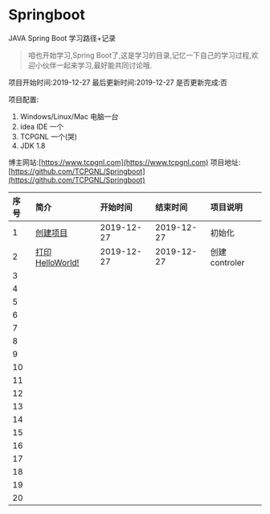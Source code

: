 # Springboot
 JAVA Spring Boot 学习路径+记录

> 咱也开始学习,Spring Boot了,这是学习的目录,记忆一下自己的学习过程,欢迎小伙伴一起来学习,最好能共同讨论哦.

项目开始时间:2019-12-27
最后更新时间:2019-12-27
是否更新完成:否

项目配置:

1. Windows/Linux/Mac 电脑一台
2. idea IDE 一个
3. TCPGNL 一个(哭)
4. JDK 1.8

博主网站:[https://www.tcpgnl.com](https://www.tcpgnl.com)
项目地址:  [https://github.com/TCPGNL/Springboot](https://github.com/TCPGNL/Springboot)

|  序号 | 简介 | 开始时间 | 结束时间 | 项目说明 |
| :------------ | :------------ | :------------ | :------------ | :------------ |
| 1 | [创建项目](https://www.tcpgnl.com/springboot-init.html) | 2019-12-27 | 2019-12-27 | 初始化 |
| 2 | [打印HelloWorld!](https://www.tcpgnl.com/springboot-helloworld.html) | 2019-12-27 | 2019-12-27 | 创建controler |
| 3 |   |   |   |   |
| 4 |   |   |   |   |
| 5 |   |   |   |   |
| 6 |   |   |   |   |
| 7 |   |   |   |   |
| 8 |   |   |   |   |
| 9 |   |   |   |   |
| 10 |   |   |   |   |
| 11 |   |   |   |   |
| 12 |   |   |   |   |
| 13 |   |   |   |   |
| 14 |   |   |   |   |
| 15 |   |   |   |   |
| 16 |   |   |   |   |
| 17 |   |   |   |   |
| 18 |   |   |   |   |
| 19 |   |   |   |   |
| 20 |   |   |   |   |